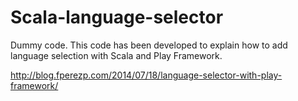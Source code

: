Scala-language-selector
=======================

Dummy code. This code has been developed to explain how to add language selection with Scala and
Play Framework.

http://blog.fperezp.com/2014/07/18/language-selector-with-play-framework/
